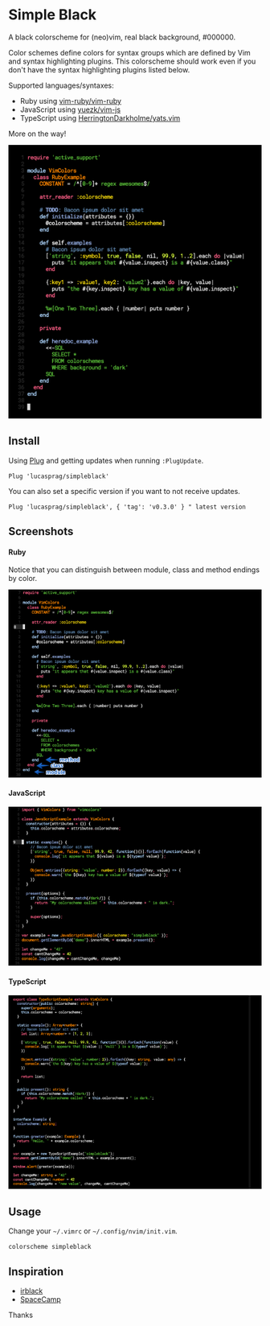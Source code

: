 # Simple Black

A black colorscheme for (neo)vim, real black background, #000000.

Color schemes define colors for syntax groups which are defined by Vim and syntax highlighting plugins. This colorscheme should work even if you don't have the syntax highlighting plugins listed below.

Supported languages/syntaxes:
- Ruby using [vim-ruby/vim-ruby](https://github.com/vim-ruby/vim-ruby)
- JavaScript using [yuezk/vim-js](https://github.com/yuezk/vim-js)
- TypeScript using [HerringtonDarkholme/yats.vim](https://github.com/HerringtonDarkholme/yats.vim)

More on the way!

![simpleblack](github/simpleblack.png)

## Install

Using [Plug](https://github.com/junegunn/vim-plug) and getting updates when running `:PlugUpdate`.

```
Plug 'lucasprag/simpleblack'
```

You can also set a specific version if you want to not receive updates.

```
Plug 'lucasprag/simpleblack', { 'tag': 'v0.3.0' } " latest version
```

## Screenshots

#### Ruby

Notice that you can distinguish between module, class and method endings by color.

![simpleblack](github/ruby.png)

#### JavaScript

![simpleblack](github/javascript.png)

#### TypeScript

![simpleblack](github/typescript.png)


## Usage

Change your `~/.vimrc` or `~/.config/nvim/init.vim`.

```
colorscheme simpleblack
```

## Inspiration
- [irblack](https://github.com/wesgibbs/vim-irblack)
- [SpaceCamp](https://github.com/jaredgorski/SpaceCamp)

Thanks
